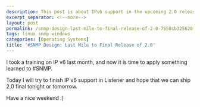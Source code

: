 ```yaml
---
description: This post is about IPv6 support in the upcoming 2.0 release.
excerpt_separator: <!--more-->
layout: post
permalink: /snmp-design-last-mile-to-final-release-of-2-0-7550cb325620
tags: linux snmp windows
categories: [Operating Systems]
title: '#SNMP Design: Last Mile to Final Release of 2.0'
---
```

I took a training on IP v6 last month, and now it is time to apply something learned to #SNMP.

Today I will try to finish IP v6 support in Listener and hope that we can ship 2.0 final tonight or tomorrow.

Have a nice weekend :)
<!--more-->